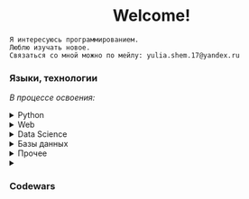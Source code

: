 <h1 align="center">Welcome!</h1>

```
Я интересуюсь программированием.
Люблю изучать новое.
Связаться со мной можно по мейлу: yulia.shem.17@yandex.ru
```
### Языки, технологии
<i>В процессе освоения:</i>
<details>
<summary>
Python
</summary>

- Flask
- FastAPI
</details>

<details>
<summary>
Web
</summary>
    
- Flask
- HTML
- CSS
- Javascript
- Bootstrap
</details>

<details>
<summary>
Data Science
</summary>

- Jupyter Notebook
- Pandas
- Numpy
- Matplotlib
- Seaborn
</details>

<details>
<summary>
Базы данных
</summary>

- SQLAlchemy
</details>

<details>
<summary>
Прочее
</summary>

- Git
- Github
</details>

<details>
<summary>
<h3>Codewars</h3>
</summary>
<img src='https://www.codewars.com/users/yulia.shem/badges/large' width='50%' align='center'>
<picture>
    <source media="(prefers-color-scheme: light)" srcset="https://codewars-stats-ignacio-cuadra.vercel.app/?username=yulia.shem&theme=light&primaryColor=3c7ebb">
    <img align="left" width="450">
</picture>
</details>
